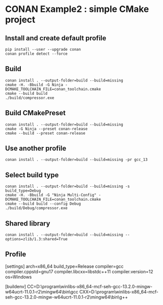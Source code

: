 # CONAN Example2 : simple CMake project

## Install and create default profile

    pip install --user --upgrade conan
    conan profile detect --force

## Build

    conan install . --output-folder=build --build=missing
    cmake -H. -Bbuild -G Ninja -DCMAKE_TOOLCHAIN_FILE=conan_toolchain.cmake
    cmake --build build
    ./build/compressor.exe

## Build CMakePreset

    conan install . --output-folder=build --build=missing
    cmake -G Ninja --preset conan-release
    cmake --build --preset conan-release

## Use another profile

    conan install . --output-folder=build --build=missing -pr gcc_13

## Select build type

    conan install . --output-folder=build --build=missing -s build_type=Debug
    cmake -H. -Bbuild -G "Ninja Multi-Config" -DCMAKE_TOOLCHAIN_FILE=conan_toolchain.cmake
    cmake --build build --config Debug
    ./build/Debug/compressor.exe

## Shared library

    conan install . --output-folder=build --build=missing --options=zlib/1.3:shared=True

## Profile

[settings]
arch=x86_64
build_type=Release
compiler=gcc
compiler.cppstd=gnu17
compiler.libcxx=libstdc++11
compiler.version=12
os=Windows

[buildenv]
CC=D:\program\winlibs-x86_64-mcf-seh-gcc-13.2.0-mingw-w64ucrt-11.0.1-r2\mingw64\bin\gcc
CXX=D:\program\winlibs-x86_64-mcf-seh-gcc-13.2.0-mingw-w64ucrt-11.0.1-r2\mingw64\bin\g++
